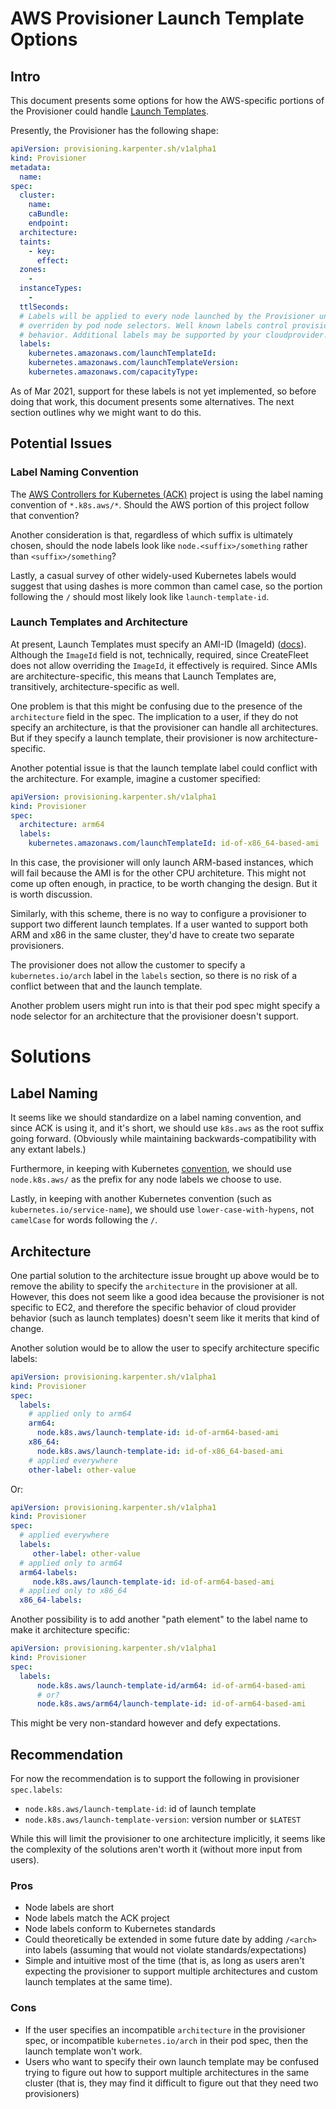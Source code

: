 # AWS Provisioner Launch Template Options

## Intro

This document presents some options for how the AWS-specific portions
of the Provisioner could handle [Launch
Templates](https://docs.aws.amazon.com/AWSEC2/latest/UserGuide/ec2-launch-templates.html).

Presently, the Provisioner has the following shape:

```yaml
apiVersion: provisioning.karpenter.sh/v1alpha1
kind: Provisioner
metadata:
  name:
spec:
  cluster:
    name:
    caBundle:
    endpoint:
  architecture:
  taints:
    - key:
      effect:
  zones:
    - 
  instanceTypes:
    -
  ttlSeconds:
  # Labels will be applied to every node launched by the Provisioner unless
  # overriden by pod node selectors. Well known labels control provisioning
  # behavior. Additional labels may be supported by your cloudprovider.
  labels:
    kubernetes.amazonaws.com/launchTemplateId:
    kubernetes.amazonaws.com/launchTemplateVersion:
    kubernetes.amazonaws.com/capacityType:
```

As of Mar 2021, support for these labels is not yet implemented, so
before doing that work, this document presents some alternatives. The
next section outlines why we might want to do this.

## Potential Issues

### Label Naming Convention

The [AWS Controllers for Kubernetes
(ACK)](https://github.com/aws-controllers-k8s/community) project is
using the label naming convention of `*.k8s.aws/*`. Should the AWS
portion of this project follow that convention?

Another consideration is that, regardless of which suffix is
ultimately chosen, should the node labels look like
`node.<suffix>/something` rather than `<suffix>/something`?

Lastly, a casual survey of other widely-used Kubernetes labels would
suggest that using dashes is more common than camel case, so the
portion following the `/` should most likely look like
`launch-template-id`.

### Launch Templates and Architecture

At present, Launch Templates must specify an AMI-ID (ImageId)
([docs](https://docs.aws.amazon.com/AWSEC2/latest/APIReference/API_RequestLaunchTemplateData.html)).
Although the `ImageId` field is not, technically, required, since
CreateFleet does not allow overriding the `ImageId`, it effectively is
required. Since AMIs are architecture-specific, this means that Launch
Templates are, transitively, architecture-specific as well.

One problem is that this might be confusing due to the presence of the
`architecture` field in the spec. The implication to a user, if they
do not specify an architecture, is that the provisioner can handle all
architectures. But if they specify a launch template, their
provisioner is now architecture-specific.

Another potential issue is that the launch template label could
conflict with the architecture. For example, imagine a customer
specified:

```yaml
apiVersion: provisioning.karpenter.sh/v1alpha1
kind: Provisioner
spec:
  architecture: arm64
  labels:
    kubernetes.amazonaws.com/launchTemplateId: id-of-x86_64-based-ami
```

In this case, the provisioner will only launch ARM-based instances,
which will fail because the AMI is for the other CPU architeture. This
might not come up often enough, in practice, to be worth changing the
design. But it is worth discussion.

Similarly, with this scheme, there is no way to configure a
provisioner to support two different launch templates. If a user
wanted to support both ARM and x86 in the same cluster, they'd have to
create two separate provisioners.

The provisioner does not allow the customer to specify a
`kubernetes.io/arch` label in the `labels` section, so there is no
risk of a conflict between that and the launch template.

Another problem users might run into is that their pod spec might
specify a node selector for an architecture that the provisioner
doesn't support.

# Solutions

## Label Naming

It seems like we should standardize on a label naming convention, and
since ACK is using it, and it's short, we should use `k8s.aws` as the
root suffix going forward. (Obviously while maintaining
backwards-compatibility with any extant labels.)

Furthermore, in keeping with Kubernetes
[convention](https://kubernetes.io/docs/reference/labels-annotations-taints/#nodekubernetesioinstance-type),
we should use `node.k8s.aws/` as the prefix for any node labels we
choose to use.

Lastly, in keeping with another Kubernetes convention (such as
`kubernetes.io/service-name`), we should use `lower-case-with-hypens`,
not `camelCase` for words following the `/`.

## Architecture

One partial solution to the architecture issue brought up above would
be to remove the ability to specify the `architecture` in the
provisioner at all. However, this does not seem like a good idea
because the provisioner is not specific to EC2, and therefore the
specific behavior of cloud provider behavior (such as launch
templates) doesn't seem like it merits that kind of change.

Another solution would be to allow the user to specify architecture
specific labels:

```yaml
apiVersion: provisioning.karpenter.sh/v1alpha1
kind: Provisioner
spec:
  labels:
    # applied only to arm64
    arm64:
      node.k8s.aws/launch-template-id: id-of-arm64-based-ami
    x86_64:
      node.k8s.aws/launch-template-id: id-of-x86_64-based-ami
    # applied everywhere
    other-label: other-value
```

Or:

```yaml
apiVersion: provisioning.karpenter.sh/v1alpha1
kind: Provisioner
spec:
  # applied everywhere
  labels:
     other-label: other-value
  # applied only to arm64
  arm64-labels:
     node.k8s.aws/launch-template-id: id-of-arm64-based-ami
  # applied only to x86_64
  x86_64-labels:
```

Another possibility is to add another "path element" to the label name
to make it architecture specific:

```yaml
apiVersion: provisioning.karpenter.sh/v1alpha1
kind: Provisioner
spec:
  labels:
      node.k8s.aws/launch-template-id/arm64: id-of-arm64-based-ami
      # or?
      node.k8s.aws/arm64/launch-template-id: id-of-arm64-based-ami
```

This might be very non-standard however and defy expectations.

## Recommendation

For now the recommendation is to support the following in provisioner
`spec.labels`:

- `node.k8s.aws/launch-template-id`: id of launch template
- `node.k8s.aws/launch-template-version`: version number or `$LATEST`

While this will limit the provisioner to one architecture implicitly,
it seems like the complexity of the solutions aren't worth it (without
more input from users).

### Pros

- Node labels are short
- Node labels match the ACK project
- Node labels conform to Kubernetes standards
- Could theoretically be extended in some future date by adding
  `/<arch>` into labels (assuming that would not violate
  standards/expectations)
- Simple and intuitive most of the time (that is, as long as users
  aren't expecting the provisioner to support multiple architectures
  and custom launch templates at the same time).

### Cons

- If the user specifies an incompatible `architecture` in the
  provisioner spec, or incompatible `kubernetes.io/arch` in their pod
  spec, then the launch template won't work.
- Users who want to specify their own launch template may be confused
  trying to figure out how to support multiple architectures in the
  same cluster (that is, they may find it difficult to figure out that
  they need two provisioners)
